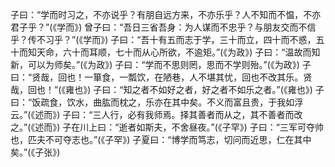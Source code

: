 子曰：“学而时习之，不亦说乎？有朋自远方来，不亦乐乎？人不知而不愠，不亦君子乎？”(《学而》)
曾子曰：“吾日三省吾身：为人谋而不忠乎？与朋友交而不信乎？传不习乎？”(《学而》)
子曰：“吾十有五而志于学，三十而立，四十而不惑，五十而知天命，六十而耳顺，七十而从心所欲，不逾矩。”(《为政》)
子曰：“温故而知新，可以为师矣。”(《为政》)
子曰：“学而不思则罔，思而不学则殆。”(《为政》)
子曰：“贤哉，回也！一箪食，一瓢饮，在陋巷，人不堪其忧，回也不改其乐。贤哉，回也！”(《雍也》)
子曰：“知之者不如好之者，好之者不如乐之者。”(《雍也》)
子曰：“饭疏食，饮水，曲肱而枕之，乐亦在其中矣。不义而富且贵，于我如浮云。”(《述而》)
子曰：“三人行，必有我师焉。择其善者而从之，其不善者而改之。”(《述而》)
子在川上曰：“逝者如斯夫，不舍昼夜。”(《子罕》)
子曰：“三军可夺帅也，匹夫不可夺志也。”(《子罕》)
子夏曰：“博学而笃志，切问而近思，仁在其中矣。”(《子张》)